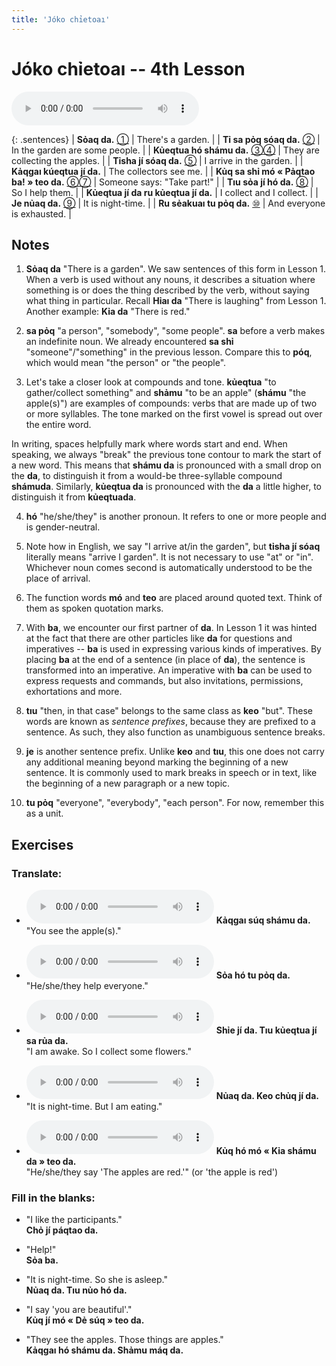 ```yaml
---
title: 'Jóko chỉetoaı'
---
```

# **Jóko chỉetoaı** -- 4th Lesson

<audio id="mainaudio" controls src="lesson.mp3"></audio>

{: .sentences}
| **Sỏaq da.**                             [①](#fn-1)           | There's a garden.               |
| **Tỉ sa pỏq sóaq da.**                   [②](#fn-2)           | In the garden are some people.  |
| **Kủeqtua hó shámu da.**                 [③](#fn-3)[④](#fn-4) | They are collecting the apples. |
| **Tỉsha jí sóaq da.**                    [⑤](#fn-5)           | I arrive in the garden.         |
| **Kảqgaı kúeqtua jí da.**                                     | The collectors see me.          |
| **Kủq sa shỉ mó « Pảqtao ba! » teo da.** [⑥](#fn-6)[⑦](#fn-7) | Someone says: "Take part!"      |
| **Tıu sỏa jí hó da.**                    [⑧](#fn-8)           | So I help them.                 |
| **Kủeqtua jí da ru kủeqtua jí da.**                           | I collect and I collect.        |
| **Je nủaq da.**                          [⑨](#fn-9)           | It is night-time.               |
| **Ru sẻakuaı tu pỏq da.**                [⑩](#fn-10)          | And everyone is exhausted.      |

## Notes

1. <a name="fn-1" /> **Sỏaq da** "There is a garden". We saw sentences of this form in Lesson 1. When a verb is used without any nouns, it describes a situation where something is or does the thing described by the verb, without saying what thing in particular. Recall **Hỉaı da** "There is laughing" from Lesson 1. Another example: **Kỉa da** "There is red."

2. <a name="fn-2" /> **sa pỏq** "a person", "somebody", "some people".  **sa** before a verb makes an indefinite noun. We already encountered **sa shỉ** "someone"/"something" in the previous lesson. Compare this to **póq**, which would mean "the person" or "the people".

3. <a name="fn-3" /> Let's take a closer look at compounds and tone.  **kủeqtua** "to gather/collect something" and **shảmu** "to be an apple" (**shámu** "the apple(s)") are examples of compounds: verbs that are made up of two or more syllables. The tone marked on the first vowel is spread out over the entire word.

  In writing, spaces helpfully mark where words start and end. When speaking, we always "break" the previous tone contour to mark the start of a new word. This means that **shámu da** is pronounced with a small drop on the **da**, to distinguish it from a would-be three-syllable compound **shámuda**. Similarly, **kủeqtua da** is pronounced with the **da** a little higher, to distinguish it from **kủeqtuada**.

4. <a name="fn-4" /> **hó** "he/she/they" is another pronoun. It refers to one or more people and is gender-neutral.

5. <a name="fn-5" /> Note how in English, we say "I arrive at/in the garden", but **tỉsha jí sóaq** literally means "arrive I garden". It is not necessary to use "at" or "in". Whichever noun comes second is automatically understood to be the place of arrival.

6. <a name="fn-6" /> The function words **mó** and **teo** are placed around quoted text. Think of them as spoken quotation marks.

7. <a name="fn-7" /> With **ba**, we encounter our first partner of **da**. In Lesson 1 it was hinted at the fact that there are other particles like **da** for questions and imperatives -- **ba** is used in expressing various kinds of imperatives. By placing **ba** at the end of a sentence (in place of **da**), the sentence is transformed into an imperative. An imperative with **ba** can be used to express requests and commands, but also invitations, permissions, exhortations and more.

8. <a name="fn-8" /> **tıu** "then, in that case" belongs to the same class as **keo** "but". These words are known as *sentence prefixes*, because they are prefixed to a sentence. As such, they also function as unambiguous sentence breaks.

9. <a name="fn-9" /> **je** is another sentence prefix. Unlike **keo** and **tıu**, this one does not carry any additional meaning beyond marking the beginning of a new sentence. It is commonly used to mark breaks in speech or in text, like the beginning of a new paragraph or a new topic.

10. <a name="fn-10" /> **tu pỏq** "everyone", "everybody", "each person". For now, remember this as a unit.

## Exercises

### Translate:

- <audio controls src="ex1.mp3"></audio>
  **Kảqgaı súq shámu da.**  
  <span class="spoiler" tabindex=0>"You see the apple(s)."</span>
  
- <audio controls src="ex2.mp3"></audio>
  **Sỏa hó tu pỏq da.**  
  <span class="spoiler" tabindex=0>"He/she/they help everyone."</span>
  
- <audio controls src="ex3.mp3"></audio>
  **Shỉe jí da. Tıu kủeqtua jí sa rủa da.**  
  <span class="spoiler" tabindex=0>"I am awake. So I collect some flowers."</span>
  
- <audio controls src="ex4.mp3"></audio>
  **Nủaq da. Keo chủq jí da.**  
  <span class="spoiler" tabindex=0>"It is night-time. But I am eating."</span>
  
- <audio controls src="ex5.mp3"></audio>
  **Kủq hó mó « Kỉa shámu da » teo da.**  
  <span class="spoiler" tabindex=0>"He/she/they say 'The apples are red.'" (or 'the apple is red')</span>

### Fill in the blanks:

- "I like the participants."  
  **Chỏ jí <span class="spoiler" tabindex=0>páqtao</span> da.**
  
- "Help!"  
  **<span class="spoiler" tabindex=0>Sỏa</span> ba.**
  
- "It is night-time. So she is asleep."  
  **<span class="spoiler" tabindex=0>Nủaq</span> <span class="spoiler" tabindex=0>da</span>. Tıu <span class="spoiler" tabindex=0>nủo</span> hó da.**
  
- "I say 'you are beautiful'."  
  **<span class="spoiler" tabindex=0>Kủq</span> <span class="spoiler" tabindex=0>jí</span> mó « <span class="spoiler" tabindex=0>Dẻ súq</span> » teo da.**
  
- "They see the apples. Those things are apples."  
  **<span class="spoiler" tabindex=0>Kảqgaı</span> <span class="spoiler" tabindex=0>hó</span> shámu da. <span class="spoiler" tabindex=0>Shảmu</span> máq da.**
